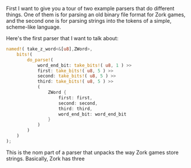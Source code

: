 First I want to give you a tour of two example parsers that do different things. One
of them is for parsing an old binary file format for Zork games, and the second
one is for parsing strings into the tokens of a simple, scheme-like language.

Here's the first parser that I want to talk about:

``` rust
named!( take_z_word<&[u8],ZWord>,
    bits!(
        do_parse!(
            word_end_bit: take_bits!( u8, 1 ) >>            
            first: take_bits!( u8, 5 ) >>
            second: take_bits!( u8, 5 ) >>
            third: take_bits!( u8, 5 ) >>
            (
                ZWord {
                    first: first,
                    second: second,
                    third: third,
                    word_end_bit: word_end_bit
                }
            )
        )
    )   
);

```

This is the nom part of a parser that unpacks the way Zork games store strings. Basically,
Zork has three 